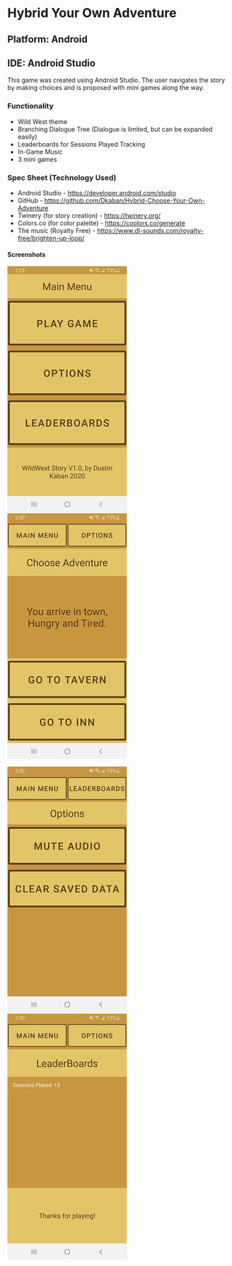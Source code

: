 # Hybrid Your Own Adventure

## Platform: Android
## IDE: Android Studio
This game was created using Android Studio.
The user navigates the story by making choices and is proposed with mini games along the way.

### Functionality
- Wild West theme
- Branching Dialogue Tree (Dialogue is limited, but can be expanded easily)
- Leaderboards for Sessions Played Tracking
- In-Game Music
- 3 mini games

### Spec Sheet (Technology Used)
- Android Studio - https://developer.android.com/studio
- GitHub - https://github.com/Dkaban/Hybrid-Choose-Your-Own-Adventure
- Twinery (for story creation) - https://twinery.org/
- Colors.co (for color palette) - https://coolors.co/generate
- The music (Royalty Free) - https://www.dl-sounds.com/royalty-free/brighten-up-loop/

#### Screenshots
![Main Menu](https://github.com/Dkaban/Hybrid-Choose-Your-Own-Adventure/blob/master/SS1_MainMenu.jpg?raw=true)
![Gameplay](https://github.com/Dkaban/Hybrid-Choose-Your-Own-Adventure/blob/master/SS2_Gameplay.jpg?raw=true)

![Options](https://github.com/Dkaban/Hybrid-Choose-Your-Own-Adventure/blob/master/SS3_Options.jpg?raw=true)
![LeaderBoard](https://github.com/Dkaban/Hybrid-Choose-Your-Own-Adventure/blob/master/SS4_Leaderboards.jpg?raw=true)

